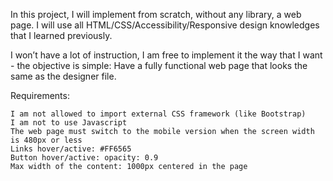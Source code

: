 In this project, I will implement from scratch, without any library, a web page. I will use all HTML/CSS/Accessibility/Responsive design knowledges that I learned previously.

I won’t have a lot of instruction, I am free to implement it the way that I want - the objective is simple: Have a fully functional web page that looks the same as the designer file.

Requirements:

    I am not allowed to import external CSS framework (like Bootstrap)
    I am not to use Javascript
    The web page must switch to the mobile version when the screen width is 480px or less
    Links hover/active: #FF6565
    Button hover/active: opacity: 0.9
    Max width of the content: 1000px centered in the page
